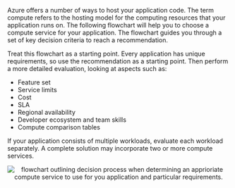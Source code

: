 
Azure offers a number of ways to host your application code. The term compute refers to the hosting model for the computing resources that your application runs on. The following flowchart will help you to choose a compute service for your application. The flowchart guides you through a set of key decision criteria to reach a recommendation.

Treat this flowchart as a starting point. Every application has unique requirements, so use the recommendation as a starting point. Then perform a more detailed evaluation, looking at aspects such as:
- Feature set
- Service limits
- Cost
- SLA
- Regional availability
- Developer ecosystem and team skills
- Compute comparison tables

If your application consists of multiple workloads, evaluate each workload separately. A complete solution may incorporate two or more compute services.


<p style="text-align:center;"><img src="../Linked_Image_Files/decisiontree.png" alt="flowchart outlining decision process when determining an apprioriate compute service to use for you application and particular requirements."></p>